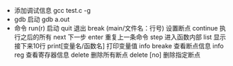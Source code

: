 * 添加调试信息
gcc test.c -g 
* gdb 启动
gdb a.out 
* 命令
run(r) 启动
quit   退出 
break  (main/文件名：行号) 设置断点
continue 执行之后的所有
next     下一步
enter    重复上一条命令
step     进入函数内部
list     显示接下来10行
print[变量名/函数名]  打印变量值
info breake          查看断点信息
info reg             查看寄存器信息
delete               删除所有断点
delete [no]          删除指定断点


